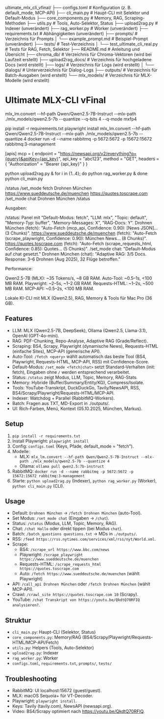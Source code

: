 ultimate_mlx_cli_vfinal/
├── configs.toml              # Konfiguration (z. B. default_mode, MCP-API)
├── cli_main.py              # Haupt-CLI mit Selektor und Default-Modus
├── core_components.py       # Memory, RAG, Scraping-Methoden
├── utils.py                 # Tools, Auto-Selektor, Status
├── upload2rag.py            # Indexer (unverändert)
├── rag_worker.py            # Worker (unverändert)
├── requirements.txt         # Abhängigkeiten (unverändert)
├── prompts/                 # Verzeichnis für Prompts
│   └── example_prompt.md    # Beispiel-Prompt (unverändert)
├── tests/                   # Test-Verzeichnis
│   └── test_ultimate_cli_real.py  # Tests für RAG, Fetch, Selektor
├── README.md                # Anleitung und Übersicht
├── chroma_db/               # Verzeichnis für Chroma-Vektoren (wird bei Laufzeit erstellt)
├── upload2rag_docs/         # Verzeichnis für hochgeladene Docs (wird erstellt)
├── logs/                    # Verzeichnis für Logs (wird erstellt)
│   └── dialogs/             # Unterverzeichnis für Dialog-Logs
├── outputs/                 # Verzeichnis für Batch-Ausgaben (wird erstellt)
└── mlx_models/              # Verzeichnis für MLX-Modelle (wird erstellt)

# Ultimate MLX-CLI vFinal

mlx_lm.convert --hf-path Qwen/Qwen2.5-7B-Instruct --mlx-path ./mlx_models/qwen2.5-7b --quantize --q-bits 4 --q-mode mxfp4

pip install -r requirements.txt
playwright install
mlx_lm.convert --hf-path Qwen/Qwen2.5-7B-Instruct --mlx-path ./mlx_models/qwen2.5-7b --quantize 4
docker run -d --name rabbitmq -p 5672:5672 -p 15672:15672 rabbitmq:3-management

[apis]
mcp = { endpoint = "https://newsapi.org/v2/everything?q={query}&apiKey={api_key}", api_key = "abc123", method = "GET", headers = { "Authorization" = "Bearer {api_key}" } }

python upload2rag.py &
for i in {1..4}; do python rag_worker.py & done
python cli_main.py

/status
/set_mode fetch
Drohnen München
https://www.sueddeutsche.de/muenchen
https://quotes.toscrape.com
/set_mode chat
Drohnen München
/status

Ausgaben:

/status: Panel mit "Default-Modus: fetch", "LLM: mlx", "Topic: default", "Memory-Typ: buffer", "Memory-Messages: X", "RAG-Docs: Y".
Drohnen München (fetch): "Auto-Fetch (mcp_api, Confidence: 0.90): [News JSON]... (3 Chunks)".
https://www.sueddeutsche.de/muenchen (fetch): "Auto-Fetch (scrape_playwright, Confidence: 0.90): München News... (8 Chunks)".
https://quotes.toscrape.com (fetch): "Auto-Fetch (scrape_requests_html, Confidence: 0.85): Quotes... (5 Chunks)".
/set_mode chat: "Default-Modus auf chat gesetzt."
Drohnen München (chat): "Adaptive RAG: 3/5 Docs. Response: 3–6 Drohnen (Aug 2025), 32 Flüge betroffen."


Performance:

Qwen2.5-7B (MLX): ~35 Tokens/s, ~8 GB RAM.
Auto-Tool: ~0.5–1s, <100 MB RAM.
Playwright: ~2–5s, ~1–2 GB RAM.
Requests-HTML: ~1–2s, ~500 MB RAM.
MCP-API: ~0.5–2s, <100 MB RAM.



Lokale KI-CLI mit MLX (Qwen2.5), RAG, Memory & Tools für Mac Pro (36 GB).

## Features
- LLM: MLX (Qwen2.5-7B, DeepSeek), Ollama (Qwen2.5, Llama-3.1), OpenAI (GPT-4o-mini).
- RAG: PDF-Chunking, Repo-Analyse, Adaptive RAG (Grade/Reflect).
- Scraping: BS4, Scrapy, Playwright (dynamische News), Requests-HTML (einfache Sites), MCP-API (generische API).
- Auto-Tool: `/fetch <query>` wählt automatisch das beste Tool (BS4, Playwright, Requests-HTML, MCP-API, RSS) mit Confidence-Score.
- Default-Modus: `/set_mode <fetch|chat>` setzt Standard-Verhalten (init: fetch), Eingaben ohne `/` werden entsprechend verarbeitet.
- Status: `/status` zeigt Modus, LLM, Topic, Memory, RAG-Stats.
- Memory: Hybride (Buffer/Summary/Entity/KG), Compress/Isolate.
- Tools: YouTube-Transkript, DuckDuckGo, Tavily/NewsAPI, RSS, BS4/Scrapy/Playwright/Requests-HTML/MCP-API.
- Indexer: Watchdog + Parallel (RabbitMQ-Workers).
- Batch: Fragen aus TXT, MD-Export in ./outputs/.
- UI: Rich-Farben, Menü, Kontext (05.10.2025, München, Markus).

## Setup
1. `pip install -r requirements.txt`
2. Install Playwright: `playwright install`
3. Config: `configs.toml` (Keys, Pfade, default_mode = "fetch").
4. Modelle:
   - MLX: `mlx_lm.convert --hf-path Qwen/Qwen2.5-7B-Instruct --mlx-path ./mlx_models/qwen2.5-7b --quantize 4`
   - Ollama: `ollama pull qwen2.5:7b-instruct`
5. RabbitMQ: `docker run -d --name rabbitmq -p 5672:5672 -p 15672:15672 rabbitmq:3-management`
6. Starte: `python upload2rag.py` (Indexer), `python rag_worker.py` (Worker), `python cli_main.py` (CLI).

## Usage
- Default: `Drohnen München` → `/fetch Drohnen München` (auto-Tool).
- Set Modus: `/set_mode chat` (Eingaben → `/chat`).
- Status: `/status` (Modus, LLM, Topic, Memory, RAG).
- Chat: `/chat Hallo` oder direkt tippen (bei Modus `chat`).
- Batch: `/batch_questions questions.txt` → MDs in `./outputs/`.
- RSS: `/feed https://rss.nytimes.com/services/xml/rss/nyt/World.xml`.
- Scrape:
  - BS4: `/scrape_url https://www.bbc.com/news`
  - Playwright: `/scrape_playwright https://www.sueddeutsche.de/muenchen`
  - Requests-HTML: `/scrape_requests_html https://quotes.toscrape.com`
  - Auto: `/fetch https://www.sueddeutsche.de/muenchen` (wählt Playwright)
- API: `/call_api Drohnen München` oder `/fetch Drohnen München` (wählt MCP-API).
- Crawl: `/crawl_site https://quotes.toscrape.com 10` (Scrapy).
- YouTube: `/chat Transkript von https://youtu.be/QkdtQ70RFIQ analysieren?`.

## Struktur
- `cli_main.py`: Haupt-CLI (Selektor, Status)
- `core_components.py`: Memory/RAG (BS4/Scrapy/Playwright/Requests-HTML/MCP-API/Fetch)
- `utils.py`: Helpers (Tools, Auto-Selektor)
- `upload2rag.py`: Indexer
- `rag_worker.py`: Worker
- `configs.toml`, `requirements.txt`, `prompts/`, `tests/`

## Troubleshooting
- RabbitMQ: UI localhost:15672 (guest/guest).
- MLX: macOS Sequoia+ für VT-Decoder.
- Playwright: `playwright install`.
- Keys: Tavily (tavily.com), NewsAPI (newsapi.org).
- Video: BS4/Scrapy optimiert nach https://youtu.be/QkdtQ70RFIQ.